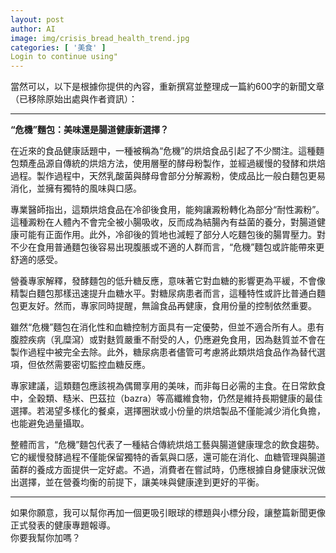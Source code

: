 ```yaml
---
layout: post
author: AI
image: img/crisis_bread_health_trend.jpg
categories: [ '美食' ]
Login to continue using"
---
```

當然可以，以下是根據你提供的內容，重新撰寫並整理成一篇約600字的新聞文章（已移除原始出處與作者資訊）：  

---

**“危機”麵包：美味還是腸道健康新選擇？**  

在近來的食品健康話題中，一種被稱為“危機”的烘焙食品引起了不少關注。這種麵包類產品源自傳統的烘焙方法，使用層壓的酵母粉製作，並經過緩慢的發酵和烘焙過程。製作過程中，天然乳酸菌與酵母會部分分解澱粉，使成品比一般白麵包更易消化，並擁有獨特的風味與口感。  

專業醫師指出，這類烘焙食品在冷卻後食用，能夠讓澱粉轉化為部分“耐性澱粉”。這種澱粉在人體內不會完全被小腸吸收，反而成為結腸內有益菌的養分，對腸道健康可能有正面作用。此外，冷卻後的質地也減輕了部分人吃麵包後的腸胃壓力。對不少在食用普通麵包後容易出現腹脹或不適的人群而言，“危機”麵包或許能帶來更舒適的感受。  

營養專家解釋，發酵麵包的低升糖反應，意味著它對血糖的影響更為平緩，不會像精製白麵包那樣迅速提升血糖水平。對糖尿病患者而言，這種特性或許比普通白麵包更友好。然而，專家同時提醒，無論食品再健康，食用份量的控制依然重要。  

雖然“危機”麵包在消化性和血糖控制方面具有一定優勢，但並不適合所有人。患有腹腔疾病（乳糜瀉）或對麩質嚴重不耐受的人，仍應避免食用，因為麩質並不會在製作過程中被完全去除。此外，糖尿病患者儘管可考慮將此類烘焙食品作為替代選項，但依然需要密切監控血糖反應。  

專家建議，這類麵包應該視為偶爾享用的美味，而非每日必需的主食。在日常飲食中，全穀類、糙米、巴茲拉（bazra）等高纖維食物，仍然是維持長期健康的最佳選擇。若渴望多樣化的餐桌，選擇圈狀或小份量的烘焙製品不僅能減少消化負擔，也能避免過量攝取。  

整體而言，“危機”麵包代表了一種結合傳統烘焙工藝與腸道健康理念的飲食趨勢。它的緩慢發酵過程不僅能保留獨特的香氣與口感，還可能在消化、血糖管理與腸道菌群的養成方面提供一定好處。不過，消費者在嘗試時，仍應根據自身健康狀況做出選擇，並在營養均衡的前提下，讓美味與健康達到更好的平衡。  

---

如果你願意，我可以幫你再加一個更吸引眼球的標題與小標分段，讓整篇新聞更像正式發表的健康專題報導。  
你要我幫你加嗎？